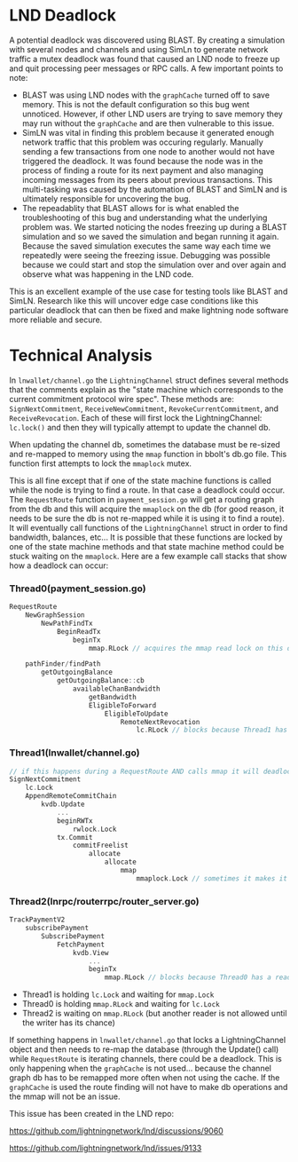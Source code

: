 # LND Deadlock
A potential deadlock was discovered using BLAST. By creating a simulation with several nodes and channels and using SimLn to generate network traffic a mutex deadlock was found that caused an LND node to freeze up and quit processing peer messages or RPC calls. A few important points to note:

- BLAST was using LND nodes with the `graphCache` turned off to save memory. This is not the default configuration so this bug went unnoticed. However, if other LND users are trying to save memory they may run without the `graphCache` and are then vulnerable to this issue.
- SimLN was vital in finding this problem because it generated enough network traffic that this problem was occuring regularly. Manually sending a few transactions from one node to another would not have triggered the deadlock. It was found because the node was in the process of finding a route for its next payment and also managing incoming messages from its peers about previous transactions. This multi-tasking was caused by the automation of BLAST and SimLN and is ultimately responsible for uncovering the bug.
- The repeadablity that BLAST allows for is what enabled the troubleshooting of this bug and understanding what the underlying problem was. We started noticing the nodes freezing up during a BLAST simulation and so we saved the simulation and began running it again. Because the saved simulation executes the same way each time we repeatedly were seeing the freezing issue. Debugging was possible because we could start and stop the simulation over and over again and observe what was happening in the LND code.

This is an excellent example of the use case for testing tools like BLAST and SimLN. Research like this will uncover edge case conditions like this particular deadlock that can then be fixed and make lightning node software more reliable and secure.

# Technical Analysis
In `lnwallet/channel.go` the `LightningChannel` struct defines several methods that the comments explain as the "state machine which corresponds to the current commitment protocol wire spec". These methods are: `SignNextCommitment`, `ReceiveNewCommitment`, `RevokeCurrentCommitment`, and `ReceiveRevocation`. Each of these will first lock the LightningChannel: `lc.lock()` and then they will typically attempt to update the channel db.

When updating the channel db, sometimes the database must be re-sized and re-mapped to memory using the `mmap` function in bbolt's db.go file. This function first attempts to lock the `mmaplock` mutex.

This is all fine except that if one of the state machine functions is called while the node is trying to find a route. In that case a deadlock could occur. The `RequestRoute` function in `payment_session.go` will get a routing graph from the db and this will acquire the `mmaplock` on the db (for good reason, it needs to be sure the db is not re-mapped while it is using it to find a route). It will eventually call functions of the `LightningChannel` struct in order to find bandwidth, balances, etc... It is possible that these functions are locked by one of the state machine methods and that state machine method could be stuck waiting on the `mmaplock`. Here are a few example call stacks that show how a deadlock can occur:

### Thread0(payment_session.go)
```c
RequestRoute
    NewGraphSession
        NewPathFindTx
            BeginReadTx
                beginTx
                    mmap.RLock // acquires the mmap read lock on this database

    pathFinder/findPath
        getOutgoingBalance
            getOutgoingBalance::cb
                availableChanBandwidth
                    getBandwidth
                    EligibleToForward
                        EligibleToUpdate
                            RemoteNextRevocation
                                lc.RLock // blocks because Thread1 has write lock
```

### Thread1(lnwallet/channel.go)
```c
// if this happens during a RequestRoute AND calls mmap it will deadlock
SignNextCommitment
    lc.Lock
    AppendRemoteCommitChain
        kvdb.Update
            ...
            beginRWTx
                rwlock.Lock
            tx.Commit
                commitFreelist
                    allocate
                        allocate
                            mmap
                                mmaplock.Lock // sometimes it makes it here and locks because Thread0 has a read lock
```

### Thread2(lnrpc/routerrpc/router_server.go)
```c
TrackPaymentV2
    subscribePayment
        SubscribePayment
            FetchPayment
                kvdb.View
                    ...
                    beginTx
                        mmap.RLock // blocks because Thread0 has a read lock and there is a waiting write lock in Thread1
```

- Thread1 is holding `lc.Lock` and waiting for `mmap.Lock`
- Thread0 is holding `mmap.RLock` and waiting for `lc.Lock`
- Thread2 is waiting on `mmap.RLock` (but another reader is not allowed until the writer has its chance)

If something happens in `lnwallet/channel.go` that locks a LightningChannel object and then needs to re-map the database (through the Update() call) while `RequestRoute` is iterating channels, there could be a deadlock. This is only happening when the `graphCache` is not used... because the channel graph db has to be remapped more often when not using the cache. If the `graphCache` is used the route finding will not have to make db operations and the mmap will not be an issue.

This issue has been created in the LND repo:

https://github.com/lightningnetwork/lnd/discussions/9060

https://github.com/lightningnetwork/lnd/issues/9133
